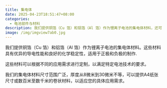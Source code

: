 ```yaml
---
title: 集电体
date: 2025-04-23T18:51:47+08:00
categories:
  - 电池部件与材料
description: 我们提供铜箔（Cu 箔）和铝箔（Al 箔）作为锂离子电池的集电体材料，还可根据应用需求定制。
image: /img/imgview7ab0.jpg
---
```


我们提供铜箔（Cu 箔）和铝箔（Al 箔）作为锂离子电池的集电体材料。这些材料具有优异的导电性能和良好的化学稳定性，适用于正极和负极的制作.

这些材料可以根据不同的应用需求进行定制，以满足特定电池技术的要求。

我们的集电体材料尺寸范围广泛，厚度从8微米到30微米不等，可以提供A4纸张尺寸或数百米至数千米的卷状材料，以适应您的具体应用需求。
